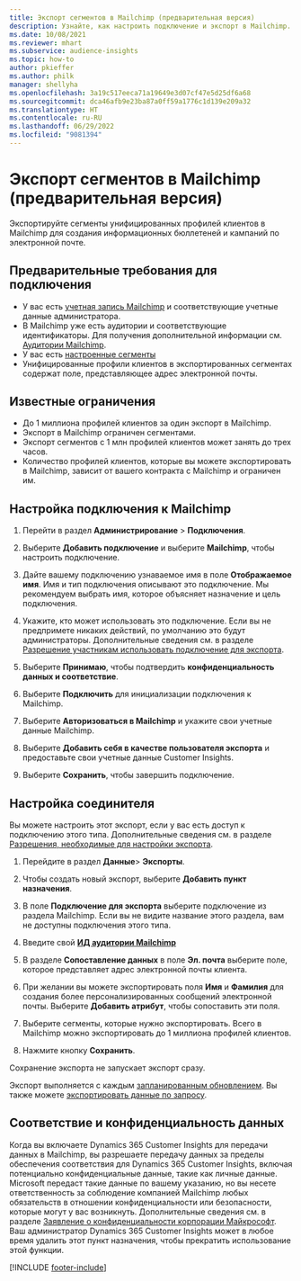 ```yaml
---
title: Экспорт сегментов в Mailchimp (предварительная версия)
description: Узнайте, как настроить подключение и экспорт в Mailchimp.
ms.date: 10/08/2021
ms.reviewer: mhart
ms.subservice: audience-insights
ms.topic: how-to
author: pkieffer
ms.author: philk
manager: shellyha
ms.openlocfilehash: 3a19c517eeca71a19649e3d07cf47e5d25df6a68
ms.sourcegitcommit: dca46afb9e23ba87a0ff59a1776c1d139e209a32
ms.translationtype: HT
ms.contentlocale: ru-RU
ms.lasthandoff: 06/29/2022
ms.locfileid: "9081394"
---
```

# <a name="export-segments-to-mailchimp-preview"></a>Экспорт сегментов в Mailchimp (предварительная версия)

Экспортируйте сегменты унифицированных профилей клиентов в Mailchimp для создания информационных бюллетеней и кампаний по электронной почте.

## <a name="prerequisites-for-connection"></a>Предварительные требования для подключения

-   У вас есть [учетная запись Mailchimp](https://mailchimp.com/) и соответствующие учетные данные администратора.
-   В Mailchimp уже есть аудитории и соответствующие идентификаторы. Для получения дополнительной информации см. [Аудитории Mailchimp](https://mailchimp.com/help/create-audience/).
-   У вас есть [настроенные сегменты](segments.md)
-   Унифицированные профили клиентов в экспортированных сегментах содержат поле, представляющее адрес электронной почты.

## <a name="known-limitations"></a>Известные ограничения

- До 1 миллиона профилей клиентов за один экспорт в Mailchimp.
- Экспорт в Mailchimp ограничен сегментами.
- Экспорт сегментов с 1 млн профилей клиентов может занять до трех часов. 
- Количество профилей клиентов, которые вы можете экспортировать в Mailchimp, зависит от вашего контракта с Mailchimp и ограничен им.

## <a name="set-up-connection-to-mailchimp"></a>Настройка подключения к Mailchimp

1. Перейти в раздел **Администрирование** > **Подключения**.

1. Выберите **Добавить подключение** и выберите **Mailchimp**, чтобы настроить подключение.

1. Дайте вашему подключению узнаваемое имя в поле **Отображаемое имя**. Имя и тип подключения описывают это подключение. Мы рекомендуем выбрать имя, которое объясняет назначение и цель подключения.

1. Укажите, кто может использовать это подключение. Если вы не предпримете никаких действий, по умолчанию это будут администраторы. Дополнительные сведения см. в разделе [Разрешение участникам использовать подключение для экспорта](connections.md#allow-contributors-to-use-a-connection-for-exports).

1. Выберите **Принимаю**, чтобы подтвердить **конфиденциальность данных и соответствие**.

1. Выберите **Подключить** для инициализации подключения к Mailchimp.

1. Выберите **Авторизоваться в Mailchimp** и укажите свои учетные данные Mailchimp.

1. Выберите **Добавить себя в качестве пользователя экспорта** и предоставьте свои учетные данные Customer Insights.

1. Выберите **Сохранить**, чтобы завершить подключение. 

## <a name="configure-the-connector"></a>Настройка соединителя

Вы можете настроить этот экспорт, если у вас есть доступ к подключению этого типа. Дополнительные сведения см. в разделе [Разрешения, необходимые для настройки экспорта](export-destinations.md#set-up-a-new-export).

1. Перейдите в раздел **Данные**> **Экспорты**.

1. Чтобы создать новый экспорт, выберите **Добавить пункт назначения**.

1. В поле **Подключение для экспорта** выберите подключение из раздела Mailchimp. Если вы не видите название этого раздела, вам не доступны подключения этого типа.

1. Введите свой **[ИД аудитории Mailchimp](https://mailchimp.com/help/find-audience-id/)**

1. В разделе **Сопоставление данных** в поле **Эл. почта** выберите поле, которое представляет адрес электронной почты клиента. 

1. При желании вы можете экспортировать поля **Имя** и **Фамилия** для создания более персонализированных сообщений электронной почты. Выберите **Добавить атрибут**, чтобы сопоставить эти поля.

1. Выберите сегменты, которые нужно экспортировать. Всего в Mailchimp можно экспортировать до 1 миллиона профилей клиентов.

1. Нажмите кнопку **Сохранить**.

Сохранение экспорта не запускает экспорт сразу.

Экспорт выполняется с каждым [запланированным обновлением](system.md#schedule-tab). Вы также можете [экспортировать данные по запросу](export-destinations.md#run-exports-on-demand). 

## <a name="data-privacy-and-compliance"></a>Соответствие и конфиденциальность данных

Когда вы включаете Dynamics 365 Customer Insights для передачи данных в Mailchimp, вы разрешаете передачу данных за пределы обеспечения соответствия для Dynamics 365 Customer Insights, включая потенциально конфиденциальные данные, такие как личные данные. Microsoft передаст такие данные по вашему указанию, но вы несете ответственность за соблюдение компанией Mailchimp любых обязательств в отношении конфиденциальности или безопасности, которые могут у вас возникнуть. Дополнительные сведения см. в разделе [Заявление о конфиденциальности корпорации Майкрософт](https://go.microsoft.com/fwlink/?linkid=396732).
Ваш администратор Dynamics 365 Customer Insights может в любое время удалить этот пункт назначения, чтобы прекратить использование этой функции.

[!INCLUDE [footer-include](includes/footer-banner.md)]

